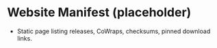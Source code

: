 # Website Manifest (placeholder)
- Static page listing releases, CoWraps, checksums, pinned download links.

